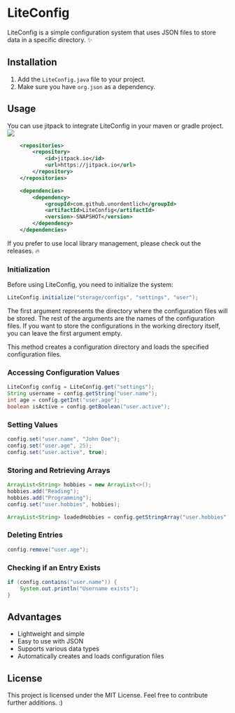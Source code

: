 # LiteConfig

LiteConfig is a simple configuration system that uses JSON files to store data in a specific directory. ✨

## Installation

1. Add the `LiteConfig.java` file to your project.
2. Make sure you have `org.json` as a dependency.

## Usage
You can use jitpack to integrate LiteConfig in your maven or gradle project.
[![](https://jitpack.io/v/unordentlich/LiteConfig.svg)](https://jitpack.io/#unordentlich/LiteConfig)
```xml
    <repositories>
        <repository>
            <id>jitpack.io</id>
            <url>https://jitpack.io</url>
        </repository>
    </repositories>

    <dependencies>
        <dependency>
            <groupId>com.github.unordentlich</groupId>
            <artifactId>LiteConfig</artifactId>
            <version>-SNAPSHOT</version>
        </dependency>
    </dependencies>
```

If you prefer to use local library management, please check out the releases. 🔥

### Initialization
Before using LiteConfig, you need to initialize the system:
```java
LiteConfig.initialize("storage/configs", "settings", "user");
```
The first argument represents the directory where the configuration files will be stored. The rest of the arguments are the names of the configuration files.
If you want to store the configurations in the working directory itself, you can leave the first argument empty.

This method creates a configuration directory and loads the specified configuration files.

### Accessing Configuration Values
```java
LiteConfig config = LiteConfig.get("settings");
String username = config.getString("user.name");
int age = config.getInt("user.age");
boolean isActive = config.getBoolean("user.active");
```

### Setting Values
```java
config.set("user.name", "John Doe");
config.set("user.age", 25);
config.set("user.active", true);
```

### Storing and Retrieving Arrays
```java
ArrayList<String> hobbies = new ArrayList<>();
hobbies.add("Reading");
hobbies.add("Programming");
config.set("user.hobbies", hobbies);

ArrayList<String> loadedHobbies = config.getStringArray("user.hobbies");
```

### Deleting Entries
```java
config.remove("user.age");
```

### Checking if an Entry Exists
```java
if (config.contains("user.name")) {
    System.out.println("Username exists");
}
```

## Advantages
- Lightweight and simple
- Easy to use with JSON
- Supports various data types
- Automatically creates and loads configuration files

## License
This project is licensed under the MIT License. Feel free to contribute further additions. :)

